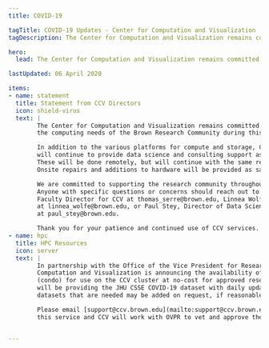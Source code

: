 ```yaml
---
title: COVID-19

tagTitle: COVID-19 Updates - Center for Computation and Visualization
tagDescription: The Center for Computation and Visualization remains committed to supporting the computing needs of the Brown Research Community during this difficult time.

hero:
  lead: The Center for Computation and Visualization remains committed to supporting the computing needs of the Brown Research Community during this difficult time.

lastUpdated: 06 April 2020

items:
- name: statement
  title: Statement from CCV Directors
  icon: shield-virus
  text: |
        The Center for Computation and Visualization remains committed to supporting
        the computing needs of the Brown Research Community during this difficult time.

        In addition to the various platforms for compute and storage, CCV staff
        will continue to provide data science and consulting support as well as office hours and workshops.
        These will be done remotely, but will continue with the same regularity as was provided on campus.
        Onsite repairs and additions to hardware will be provided as safety permits.

        We are committed to supporting the research community throughout this pandemic.
        Anyone with specific questions or concerns should reach out to Thomas Serre,
        Faculty Director for CCV at thomas_serre@brown.edu, Linnea Wolfe, Operating Director for CCV
        at linnea_wolfe@brown.edu, or Paul Stey, Director of Data Science and Scientific Computing
        at paul_stey@brown.edu.

        Thank you for your patience and continued use of CCV services.
- name: hpc
  title: HPC Resources
  icon: server
  text: |
        In partnership with the Office of the Vice President for Research, the Center for
        Computation and Visualization is announcing the availability of HPC compute resources
        (condo) for use on the CCV cluster at no-cost for approved research. In addition, we
        will be providing the JHU CSSE COVID-19 dataset with daily updates. Other public
        datasets that are needed may be added on request, if reasonable.

        Please email [support@ccv.brown.edu](mailto:support@ccv.brown.edu) to ask for
        this service and CCV will work with OVPR to vet and approve the request.


---
```

